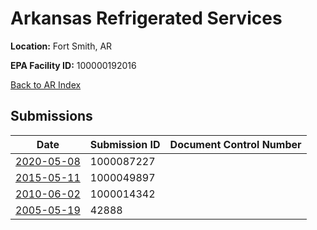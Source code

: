 # Arkansas Refrigerated Services

**Location:** Fort Smith, AR

**EPA Facility ID:** 100000192016

[Back to AR Index](../../index.md)

## Submissions

| Date | Submission ID | Document Control Number |
|------|--------------|-------------------------|
| [2020-05-08](submissions/1000087227.md) | 1000087227 |  |
| [2015-05-11](submissions/1000049897.md) | 1000049897 |  |
| [2010-06-02](submissions/1000014342.md) | 1000014342 |  |
| [2005-05-19](submissions/42888.md) | 42888 |  |
